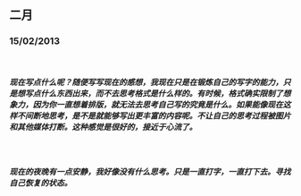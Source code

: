 ## 二月 ##
### 15/02/2013 ###
<br>

##### 现在写点什么呢？随便写写现在的感想，我现在只是在锻炼自己的写字的能力，只是想写点什么东西出来，而不去思考格式是什么样的。有时候，格式确实限制了想象力，因为你一直想着排版，就无法去思考自己写的究竟是什么。如果能像现在这样不间断地思考，是不是就能够写出更丰富的内容呢。不让自己的思考过程被图片和其他媒体打断。这种感觉是很好的，接近于心流了。   #####

<br>

##### 现在的夜晚有一点安静，我好像没有什么思考。只是一直打字，一直打下去。寻找自己恢复的状态。 #####